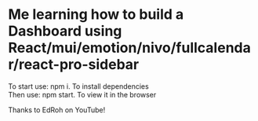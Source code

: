 # Me learning how to build a Dashboard using React/mui/emotion/nivo/fullcalendar/react-pro-sidebar

To start use: npm i. To install dependencies  
Then use: npm start. To view it in the browser    
    
Thanks to EdRoh on YouTube!
